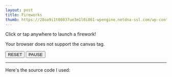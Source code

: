 ```yaml
---
layout: post
title: Fireworks
thumb: https://28oa9i1t08037ue3m1l0i861-wpengine.netdna-ssl.com/wp-content/uploads/2018/04/FEATURE-768x521.png
---
```


Click or tap anywhere to launch a firework!

<div id="sketch-holder">
  <canvas data-processing-sources="/_code/fireworks.pde">
  <p>Your browser does not support the canvas tag.</p>
  </canvas>
  <div class="sketch-controls">
    <button class="reset">RESET</button>
    <button class="pause">PAUSE</button>
  </div>
</div>

---
<!-- <script src="https://cdnjs.cloudflare.com/ajax/libs/p5.js/0.6.1/p5.min.js"></script> 
<script>
let particles = [];
const gravity = .25;
const colors = ['red', 'orange', 'yellow', 'lime', 'cyan', 'magenta', 'white'];
let endColor;
let houses;

function setup() {
	pixelDensity(1);
	const canvas = createCanvas(600, 400);
	canvas.parent('sketch-holder');
	endColor = color(64, 0);
	makeHouses();
}

function makeHouses() {
	houses = createGraphics(width, height);
	houses.strokeWeight(2);
	const houseCount = 10;
	const houseWidth = width / houseCount;
	const houseWindowWidth = 10;
	const houseWindowHeight = 15;
	for (let i = 0; i < houseCount; i++) {
		const houseHeight = random(35, 100);
		houses.fill(128);
		houses.rect(houseWidth * i, height - houseHeight, houseWidth, houseHeight * 2);

		for (let windowY = height - houseHeight + 10; windowY < height - houseWindowHeight - 5; windowY += houseWindowHeight + 5) {
			houses.fill(random() < 0.25 ? 'yellow' : 64);
			houses.rect(houseWidth * i + 12, windowY, houseWindowWidth, houseWindowHeight);

			houses.fill(random() < 0.25 ? 'yellow' : 64);
			houses.rect(houseWidth * (i + 1) - 12 - houseWindowWidth, windowY, houseWindowWidth, houseWindowHeight);

		}
	}
}

function mousePressed() {
	if(mouseX > 0 && mouseX < width && mouseY > 0 && mouseY < height){
		particles.push(new Firework(mouseX, height));
		return false;	
	}
}

function draw() {
	background(64);
	particles.forEach((p) => {
		p.step();
		p.draw();
	});
	particles = particles.filter((p) => p.isAlive);

	image(houses, 0, 0);
}

class Particle {
	constructor(x, y, xSpeed, ySpeed, pColor, size) {
		this.x = x;
		this.y = y;
		this.xSpeed = xSpeed;
		this.ySpeed = ySpeed;
		this.color = pColor;
		this.size = size;
		this.isAlive = true;
		this.trail = [];
		this.trailIndex = 0;
	}

	step() {
		this.trail[this.trailIndex] = createVector(this.x, this.y);
		this.trailIndex++;
		if (this.trailIndex > 10) {
			this.trailIndex = 0;
		}
		this.x += this.xSpeed;
		this.y += this.ySpeed;

		this.ySpeed += gravity;

		if (this.y > height) {
			this.isAlive = false;
		}
	}

	draw() {
		this.drawTrail();
		fill(this.color);
		noStroke();
		rect(this.x, this.y, this.size, this.size);

	}

	drawTrail() {
		let index = 0;

		for (let i = this.trailIndex - 1; i >= 0; i--) {
			const tColor = lerpColor(color(this.color), endColor,
				index / this.trail.length);
			fill(tColor);
			noStroke();
			rect(this.trail[i].x, this.trail[i].y, this.size, this.size);
			index++;
		}

		for (let i = this.trail.length - 1; i >= this.trailIndex; i--) {
			const tColor = lerpColor(color(this.color), endColor,
				index / this.trail.length);
			fill(tColor);
			noStroke();
			rect(this.trail[i].x, this.trail[i].y, this.size, this.size);
			index++;
		}
	}
}

class Firework extends Particle {
	constructor(x, y) {
		super(x, y, random(-2, 2), random(-10, -15),
			random(colors), 10);
		this.countdown = random(30, 60);
	}

	step() {
		super.step();

		this.countdown--;
		if (this.countdown <= 0) {
			const explosionSize = random(20, 50);
			for (let i = 0; i < explosionSize; i++) {

				const speed = random(5, 10);
				const angle = random(TWO_PI);
				const xSpeed = cos(angle) * speed;
				const ySpeed = sin(angle) * speed;

				particles.push(new Particle(this.x, this.y,
					xSpeed, ySpeed,
					this.color, 5
				));
			}
			this.isAlive = false;
		}
	}
}
</script>
-->

Here's the source code I used:

<script src="https://gist.github.com/scottspace/fa9369288518febec8617e471a2af745.js"></script>

